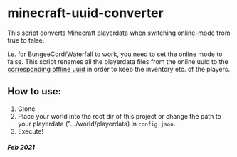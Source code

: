 # minecraft-uuid-converter
This script converts Minecraft playerdata when switching online-mode from true to false.

i.e. for BungeeCord/Waterfall to work, you need to set the online mode to false. This script renames all the playerdata files from the online uuid to the [corresponding offline uuid](http://tools.glowingmines.eu/convertor/uuid/) in order to keep the inventory etc. of the players.


## How to use:
1. Clone
2. Place your world into the root dir of this project or change the path to your playerdata (".../world/playerdata) in `config.json`.
3. Execute!

##### Feb 2021
